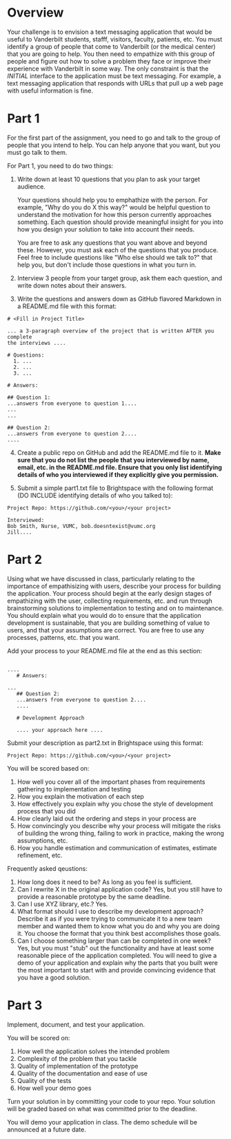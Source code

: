 # Overview

Your challenge is to envision a text messaging application that would be useful to Vanderbilt 
students, stafff, visitors, faculty, patients, etc. You must identify a group of people that
come to Vanderbilt (or the medical center) that you are going to help. You then need to empathize
with this group of people and figure out how to solve a problem they face or improve their
experience with Vanderbilt in some way. The only constraint is that the *INITIAL* interface to the 
application must be text messaging. For example, a text messaging application that responds with
URLs that pull up a web page with useful information is fine.

# Part 1

For the first part of the assignment, you need to go and talk to the group of people that you 
intend to help. You can help anyone that you want, but you must go talk to them. 

For Part 1, you need to do two things:

  1. Write down at least 10 questions that you plan to ask your target audience. 
  
     Your questions should help you to emphathize with the person. For example, 
     "Why do you do X this way?" would be helpful question to understand the motivation
     for how this person currently approaches something. Each question should provide
     meaningful insight for you into how you design your solution to take into account
     their needs. 
     
     You are free to ask any questions that you want above and beyond these. However,
     you must ask each of the questions that you produce. Feel free to include questions
     like "Who else should we talk to?" that help you, but don't include those questions
     in what you turn in.
     
   2. Interview 3 people from your target group, ask them each question, and write down
      notes about their answers.
      
   3. Write the questions and answers down as GitHub flavored Markdown in a README.md file with this format:
   
   ```
   # <Fill in Project Title>
   
   ... a 3-paragraph overview of the project that is written AFTER you complete
   the interviews ....
   
   # Questions:
     1. ...
     2. ...
     3. ...
   
   # Answers:
   
   ## Question 1: 
   ...answers from everyone to question 1....
   ...
   ...
   
   ## Question 2:
   ...answers from everyone to question 2....
   ....
   ```
   
   4. Create a public repo on GitHub and add the README.md file to it. **Make sure that you do not list the
      people that you interviewed by name, email, etc. in the README.md file. Ensure that you only list identifying
      details of who you interviewed if they explicitly give you permission.**
      
   5. Submit a simple part1.txt file to Brightspace with the following format (DO INCLUDE identifying details of 
      who you talked to):
   
   ```
   Project Repo: https://github.com/<you>/<your project>
   
   Interviewed:
   Bob Smith, Nurse, VUMC, bob.doesntexist@vumc.org
   Jill....
   
   ```

# Part 2

Using what we have discussed in class, particularly relating to the importance of empathisizing with users, describe
your process for building the application. Your process should begin at the early design stages of empathizing with the
user, collecting requirements, etc. and run through brainstorming solutions to implementation to testing and on 
to maintenance. You should explain what you would do to ensure that the application development is sustainable, that 
you are building something of value to users, and that your assumptions are correct. You are free to use any 
processes, patterns, etc. that you want. 

Add your process to your README.md file at the end as this section:

```

....
   # Answers:
   
...
   ## Question 2:
   ...answers from everyone to question 2....
   ....
   
   # Development Approach
   
   .... your approach here ....
```

Submit your description as part2.txt in Brightspace using this format:

```
Project Repo: https://github.com/<you>/<your project>

```

You will be scored based on:

1. How well you cover all of the important phases from requirements gathering to implementation and testing
2. How you explain the motivation of each step
3. How effectively you explain why you chose the style of development process that you did
4. How clearly laid out the ordering and steps in your process are
5. How convincingly you describe why your process will mitigate the risks of building the wrong thing, failing
   to work in practice, making the wrong assumptions, etc.
6. How you handle estimation and communication of estimates, estimate refinement, etc.


Frequently asked qeustions:

1. How long does it need to be? As long as you feel is sufficient.
2. Can I rewrite X in the original application code? Yes, but you still have to provide a reasonable prototype
   by the same deadline.
3. Can I use XYZ library, etc.? Yes.
4. What format should I use to describe my development approach? Describe it as if you were trying to communicate
   it to a new team member and wanted them to know what you do and why you are doing it. You choose the format that
   you think best accomplishes those goals.
5. Can I choose something larger than can be completed in one week? Yes, but you must "stub" out the functionality
   and have at least some reasonable piece of the application completed. You will need to give a demo of your
   application and explain why the parts that you built were the most important to start with and provide 
   convincing evidence that you have a good solution.


# Part 3

Implement, document, and test your application. 

You will be scored on:

1. How well the application solves the intended problem
2. Complexity of the problem that you tackle
3. Quality of implementation of the prototype
4. Quality of the documentation and ease of use
5. Quality of the tests
6. How well your demo goes

Turn your solution in by committing your code to your repo. Your solution will be graded based on what was committed
prior to the deadline.

You will demo your application in class. The demo schedule will be announced at a future date.
